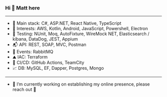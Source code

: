 ### Hi 👋 Matt here
---
<!--
**3mv3/3mv3** is a ✨ _special_ ✨ repository because its `README.md` (this file) appears on your GitHub profile.

Here are some ideas to get you started:

- 🔭 I’m currently working on ...
- 🌱 I’m currently learning ...
- 👯 I’m looking to collaborate on ...
- 🤔 I’m looking for help with ...
- 💬 Ask me about ...
- 📫 How to reach me: ...
- ⚡ Fun fact: ...
-->


- :pizza: Main stack: C#, ASP.NET, React Native, TypeScript<br>
- :fries: Interests: AWS, Kotlin, Android, JavaScript, Powershell, Electron<br>
- :syringe: Testing: NUnit, Moq, AutoFixture, WireMock NET, Elasticsearch / kibana, DataDog, JEST, Appium<br>
- :mailbox_with_mail: API: REST, SOAP, MVC, Postman<br>
- 💌 Events: RabbitMQ
- ⛰️ IAC: Terraform
- :satellite: CI/CD: GitHub Actions, TeamCity<br>
- :chart_with_upwards_trend: DB: MySQL, EF, Dapper, Postgres, Mongo<br>
---
- 🔭 I’m currently working on establishing my online presence, please reach out :wave:

<!--
<img align="left" src="https://github-readme-stats.vercel.app/api/top-langs/?username=3mv3&layout=compact&hide=html" alt="3mv3" />
-->
